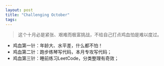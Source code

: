 ```yaml
---
layout: post
title: "Challenging October"
tags:
---
```


> 这个十月必是紧张、艰难而极富挑战，不给自己打点鸡血怕是难以度过。

- 鸡血第一针：年龄大、水平差，什么都不怕！
- 鸡血第二针：跑步练琴写代码，本月专攻写代码；
- 鸡血第三针：睡前练习LeetCode，分类整理有奇效；